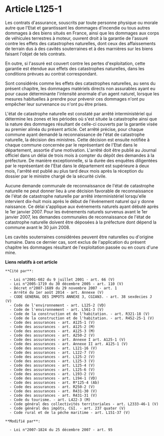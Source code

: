 # Article L125-1

Les contrats d'assurance, souscrits par toute personne physique ou morale autre que l'Etat et garantissant les dommages
d'incendie ou tous autres dommages à des biens situés en France, ainsi que les dommages aux corps de véhicules terrestres à
moteur, ouvrent droit à la garantie de l'assuré contre les effets des catastrophes naturelles, dont ceux des affaissements de
terrain dus à des cavités souterraines et à des marnières sur les biens faisant l'objet de tels contrats.

En outre, si l'assuré est couvert contre les pertes d'exploitation, cette garantie est étendue aux effets des catastrophes
naturelles, dans les conditions prévues au contrat correspondant.

Sont considérés comme les effets des catastrophes naturelles, au sens du présent chapitre, les dommages matériels directs non
assurables ayant eu pour cause déterminante l'intensité anormale d'un agent naturel, lorsque les mesures habituelles à
prendre pour prévenir ces dommages n'ont pu empêcher leur survenance ou n'ont pu être prises.

L'état de catastrophe naturelle est constaté par arrêté interministériel qui détermine les zones et les périodes où s'est
située la catastrophe ainsi que la nature des dommages résultant de celle-ci couverts par la garantie visée au premier alinéa
du présent article. Cet arrêté précise, pour chaque commune ayant demandé la reconnaissance de l'état de catastrophe
naturelle, la décision des ministres. Cette décision est ensuite notifiée à chaque commune concernée par le représentant de
l'Etat dans le département, assortie d'une motivation. L'arrêté doit être publié au Journal officiel dans un délai de trois
mois à compter du dépôt des demandes à la préfecture. De manière exceptionnelle, si la durée des enquêtes diligentées par le
représentant de l'Etat dans le département est supérieure à deux mois, l'arrêté est publié au plus tard deux mois après la
réception du dossier par le ministre chargé de la sécurité civile.

Aucune demande communale de reconnaissance de l'état de catastrophe naturelle ne peut donner lieu à une décision favorable de
reconnaissance de l'état de catastrophe naturelle par arrêté interministériel lorsqu'elle intervient dix-huit mois après le
début de l'événement naturel qui y donne naissance. Ce délai s'applique aux événements naturels ayant débuté après le 1er
janvier 2007. Pour les événements naturels survenus avant le 1er janvier 2007, les demandes communales de reconnaissance de
l'état de catastrophe naturelle doivent être déposées à la préfecture dont dépend la commune avant le 30 juin 2008.  

Les cavités souterraines considérées peuvent être naturelles ou d'origine humaine. Dans ce dernier cas, sont exclus de
l'application du présent chapitre les dommages résultant de l'exploitation passée ou en cours d'une mine.

**Liens relatifs à cet article**

	**Cité par**:

	  - Loi n°2001-602 du 9 juillet 2001 - art. 66 (V)
	  - Loi n°2005-1719 du 30 décembre 2005 - art. 110 (V)
	  - Décret n°2007-1689 du 29 novembre 2007 - art. 1
	  - Arrêté du 1er août 2014 - art. Annexe (V)
	  - CODE GENERAL DES IMPOTS ANNEXE 3, CGIAN3. - art. 38 sexdecies J (V)
	  - Code de l'environnement - art. L125-2 (VD)
	  - Code de l'environnement - art. L561-3 (V)
	  - Code de la construction et de l'habitation. - art. R321-18 (V)
	  - Code de la construction et de l'habitation. - art. R452-25-1 (V)
	  - Code des assurances - art. A125-1 (V)
	  - Code des assurances - art. A125-2 (M)
	  - Code des assurances - art. A125-3 (M)
	  - Code des assurances - art. A250-2 (V)
	  - Code des assurances - art. Annexe I art. A125-1 (V)
	  - Code des assurances - art. Annexe II art. A125-1 (V)
	  - Code des assurances - art. L121-16 (V)
	  - Code des assurances - art. L122-7 (V)
	  - Code des assurances - art. L125-2 (V)
	  - Code des assurances - art. L125-3 (V)
	  - Code des assurances - art. L125-4 (V)
	  - Code des assurances - art. L125-6 (V)
	  - Code des assurances - art. L193-2 (V)
	  - Code des assurances - art. L194-1 (VD)
	  - Code des assurances - art. R*125-4 (Ab)
	  - Code des assurances - art. R250-2 (V)
	  - Code des assurances - art. R431-30 (V)
	  - Code des assurances - art. R431-31 (V)
	  - Code du tourisme. - art. L422-3 (M)
	  - Code général des collectivités territoriales - art. L2333-46-1 (V)
	  - Code général des impôts, CGI. - art. 237 quater (V)
	  - Code rural et de la pêche maritime - art. L151-37 (V)

	**Modifié par**:

	  - Loi n°2007-1824 du 25 décembre 2007 - art. 95
